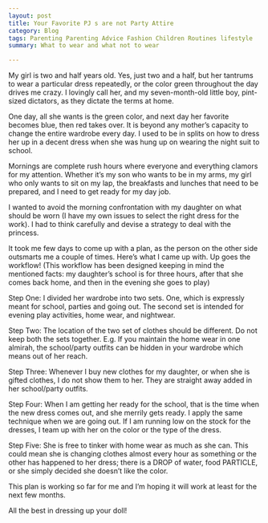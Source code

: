 ```yaml
---
layout: post
title: Your Favorite PJ s are not Party Attire
category: Blog
tags: Parenting Parenting Advice Fashion Children Routines lifestyle
summary: What to wear and what not to wear

---
```


My girl is two and half years old. Yes, just two and a half, but her tantrums to wear a particular dress repeatedly, or the color green throughout the day drives me crazy. I lovingly call her, and my seven-month-old little boy, pint-sized dictators, as they dictate the terms at home.

One day, all she wants is the green color, and next day her favorite becomes blue, then red takes over. It is beyond any mother’s capacity to change the entire wardrobe every day. I used to be in splits on how to dress her up in a decent dress when she was hung up on wearing the night suit to school.

Mornings are complete rush hours where everyone and everything clamors for my attention. Whether it’s my son who wants to be in my arms, my girl who only wants to sit on my lap, the breakfasts and lunches that need to be prepared, and I need to get ready for my day job.

I wanted to avoid the morning confrontation with my daughter on what should be worn (I have my own issues to select the right dress for the work). I had to think carefully and devise a strategy to deal with the princess.

It took me few days to come up with a plan, as the person on the other side outsmarts me a couple of times. Here’s what I came up with.
Up goes the workflow! (This workflow has been designed keeping in mind the mentioned facts: my daughter’s school is for three hours, after that she comes back home, and then in the evening she goes to play)

Step One: I divided her wardrobe into two sets. One, which is expressly meant for school, parties and going out. The second set is intended for evening play activities, home wear, and nightwear.

Step Two: The location of the two set of clothes should be different. Do not keep both the sets together. E.g. If you maintain the home wear in one almirah, the school/party outfits can be hidden in your wardrobe which means out of her reach.

Step Three: Whenever I buy new clothes for my daughter, or when she is gifted clothes, I do not show them to her. They are straight away added in her school/party outfits.

Step Four: When I am getting her ready for the school, that is the time when the new dress comes out, and she merrily gets ready. I apply the same technique when we are going out. If I am running low on the stock for the dresses, I team up with her on the color or the type of the dress.

Step Five: She is free to tinker with home wear as much as she can. This could mean she is changing clothes almost every hour as something or the other has happened to her dress; there is a DROP of water, food PARTICLE, or she simply decided she doesn’t like the color.

This plan is working so far for me and I’m hoping it will work at least for the next few months.

All the best in dressing up your doll!

